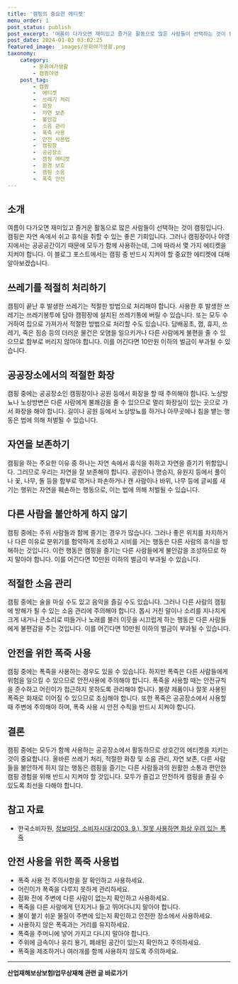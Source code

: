 ```yaml
---
title: '캠핑의 중요한 에티켓'
menu_order: 1
post_status: publish
post_excerpt: '여름이 다가오면 재미있고 즐거운 활동으로 많은 사람들이 선택하는 것이 캠핑입니다. 캠핑은 자연 속에서 쉬고 휴식을 취할 수 있는 좋은 기회입니다. 그러나 캠핑장이나 야영지에서는 공공공간이기 때문에 모두가 함께 사용하는데, 그에 따라서 몇 가지 에티켓을 지켜야 합니다. 이 블로그 포스트에서는 캠핑 중 반드시 지켜야 할 중요한 에티켓에 대해 알아보겠습니다.'
post_date: 2024-01-03 03:02:25
featured_image: _images/문화여가생활.png
taxonomy:
    category:
        - 문화여가생활
        - 캠핑야영
    post_tag:
        - 캠핑
        -  에티켓
        -  쓰레기 처리
        -  화장
        -  자연 보존
        -  불안감
        -  소음 관리
        -  폭죽 사용
        -  안전 사용법
        -  캠핑장
        -  공공장소
        -  캠핑 에티켓
        -  환경 보호
        -  캠핑 소음
        -  폭죽 안전
---
```




## 소개

여름이 다가오면 재미있고 즐거운 활동으로 많은 사람들이 선택하는 것이 캠핑입니다. 캠핑은 자연 속에서 쉬고 휴식을 취할 수 있는 좋은 기회입니다. 그러나 캠핑장이나 야영지에서는 공공공간이기 때문에 모두가 함께 사용하는데, 그에 따라서 몇 가지 에티켓을 지켜야 합니다. 이 블로그 포스트에서는 캠핑 중 반드시 지켜야 할 중요한 에티켓에 대해 알아보겠습니다.

## 쓰레기를 적절히 처리하기

캠핑이 끝난 후 발생한 쓰레기는 적절한 방법으로 처리해야 합니다. 사용한 후 발생한 쓰레기는 쓰레기봉투에 담아 캠핑장에 설치된 쓰레기통에 버릴 수 있습니다. 또는 모두 수거하여 집으로 가져가서 적절한 방법으로 처리할 수도 있습니다. 담배꽁초, 껌, 휴지, 쓰레기, 죽은 짐승 등의 더러운 물건은 오염을 일으키거나 다른 사람에게 불편을 줄 수 있으므로 함부로 버리지 않아야 합니다. 이를 어긴다면 10만원 이하의 벌금이 부과될 수 있습니다.

## 공공장소에서의 적절한 화장

캠핑 중에는 공공장소인 캠핑장이나 공원 등에서 화장을 할 때 주의해야 합니다. 노상방뇨나 노상방변은 다른 사람에게 불쾌감을 줄 수 있으므로 멀리 화장실이 있는 곳으로 가서 화장을 해야 합니다. 길이나 공원 등에서 노상방뇨를 하거나 아무곳에나 침을 뱉는 행동은 법에 의해 처벌될 수 있습니다.

## 자연을 보존하기

캠핑을 하는 주요한 이유 중 하나는 자연 속에서 휴식을 취하고 자연을 즐기기 위함입니다. 그러므로 우리는 자연을 잘 보존해야 합니다. 공원이나 명승지, 유원지 등에서 풀이나 꽃, 나무, 돌 등을 함부로 꺾거나 파손하거나 캔 사람이나 바위, 나무 등에 글씨를 새기는 행위는 자연을 훼손하는 행동으로, 이는 법에 의해 처벌될 수 있습니다.

## 다른 사람을 불안하게 하지 않기

캠핑 중에는 주위 사람들과 함께 즐기는 경우가 많습니다. 그러나 좋은 위치를 차지하거나 다른 이유로 분위기를 험악하게 조성하고 시비를 거는 행동은 다른 사람의 휴식을 방해하는 것입니다. 이런 행동은 캠핑을 즐기는 다른 사람들에게 불안감을 조성하므로 하지 말아야 합니다. 이를 어긴다면 10만원 이하의 벌금이 부과될 수 있습니다.

## 적절한 소음 관리

캠핑 중에는 술을 마실 수도 있고 음악을 즐길 수도 있습니다. 그러나 다른 사람의 캠핑에 방해가 될 수 있는 소음 관리에 주의해야 합니다. 몹시 거친 말이나 소리를 지나치게 크게 내거나 큰소리로 떠들거나 노래를 불러 이웃을 시끄럽게 하는 행동은 다른 사람들에게 불편감을 주는 것입니다. 이를 어긴다면 10만원 이하의 벌금이 부과될 수 있습니다.

## 안전을 위한 폭죽 사용

캠핑 중에는 폭죽을 사용하는 경우도 있을 수 있습니다. 하지만 폭죽은 다른 사람들에게 위험을 일으킬 수 있으므로 안전사용에 주의해야 합니다. 폭죽을 사용할 때는 안전규칙을 준수하고 어린이가 접근하지 못하도록 관리해야 합니다. 불량 제품이나 잘못 사용된 폭죽은 화재로 이어질 수 있으므로 조심해야 합니다. 또한 폭죽은 공공장소에서 사용할 때 주변에 주의해야 하며, 폭죽 사용 시 안전 수칙을 반드시 지켜야 합니다.

## 결론

캠핑 중에는 모두가 함께 사용하는 공공장소에서 활동하므로 상호간의 에티켓을 지키는 것이 중요합니다. 올바른 쓰레기 처리, 적절한 화장 및 소음 관리, 자연 보존, 다른 사람들을 불안하게 하지 않는 행동은 캠핑을 즐기는 다른 사람들과의 원활한 소통과 편안한 캠핑 경험을 위해 반드시 지켜야 할 것입니다. 모두가 즐겁고 안전하게 캠핑을 즐길 수 있도록 최선을 다해야 합니다.

## 참고 자료

- 한국소비자원, [정보마당, 소비자시대(2003. 9.), 잘못 사용하면 화상 우려 있는 폭죽](http://www.kca.go.kr/cop/bbs/BBSMSTR_000000000074/selectBoardArticle.do?nttId=159136)

## 안전 사용을 위한 폭죽 사용법

- 폭죽 사용 전 주의사항을 잘 확인하고 사용하세요.
- 어린이가 폭죽을 다루지 못하게 관리하세요.
- 점화 전에 주변에 다른 사람이 없는지 확인하고 사용하세요.
- 폭죽을 다른 사람에게 던지거나 들고 뛰어다니지 말아야 합니다.
- 불이 붙기 쉬운 물질이 주변에 있는지 확인하고 안전한 장소에서 사용하세요.
- 사용하지 않은 폭죽과는 거리를 유지하세요.
- 폭죽을 주머니에 넣어 가지고 다니지 말아야 합니다.
- 주위에 금속이나 유리 용기, 폐쇄된 공간이 있는지 확인하고 주의하세요.
- 폭죽을 제조하거나 여러개를 함께 사용하지 않도록 주의하세요.
<!-- wp:separator -->
<hr class="wp-block-separator has-alpha-channel-opacity"/>
<!-- /wp:separator -->

<!-- wp:group {"backgroundColor":"base","layout":{"type":"constrained"}} -->
<div class="wp-block-group has-base-background-color has-background"><!-- wp:paragraph {"align":"center","fontSize":"medium"} -->
<p class="has-text-align-center has-large-font-size"><strong>산업재해보상보험Ⅰ업무상재해 관련 글 바로가기</strong></p>
<!-- /wp:paragraph -->


<!-- wp:latest-posts
{"categories":[{"id":10860,"count":19,"description":"","link":"https://uknowlaw.com/category/%ec%82%b0%ec%97%85%ec%9e%ac%ed%95%b4%eb%b3%b4%ec%83%81%eb%b3%b4%ed%97%98%e2%85%b0%ec%97%85%eb%ac%b4%ec%83%81%ec%9e%ac%ed%95%b4/","name":"산업재해보상보험Ⅰ업무상재해","slug":"산업재해보상보험Ⅰ업무상재해","taxonomy":"category","parent":0,"meta":[],"_links":{"self":[{"href":"https://uknowlaw.com/wp-json/wp/v2/categories/10860"}],"collection":[{"href":"https://uknowlaw.com/wp-json/wp/v2/categories"}],"about":[{"href":"https://uknowlaw.com/wp-json/wp/v2/taxonomies/category"}],"wp:post_type":[{"href":"https://uknowlaw.com/wp-json/wp/v2/posts?categories=10860"}],"curies":[{"name":"wp","href":"https://api.w.org/{rel}","templated":true}]}}],"postsToShow":100,"excerptLength":28,"postLayout":"grid","columns":2,"featuredImageAlign":"left","featuredImageSizeSlug":"large","fontSize":"small"} /--></div>
<!-- /wp:group -->